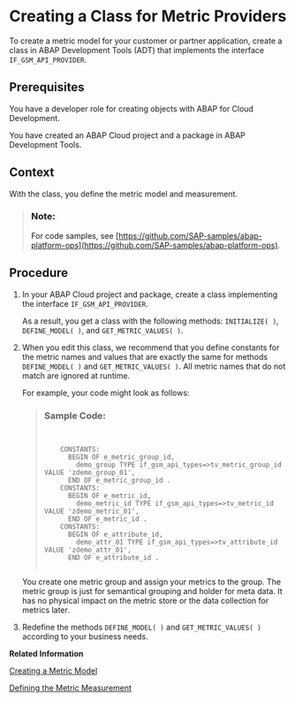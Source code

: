 <!-- loio6548314652f44545b82508b10b01be58 -->

# Creating a Class for Metric Providers

To create a metric model for your customer or partner application, create a class in ABAP Development Tools \(ADT\) that implements the interface `IF_GSM_API_PROVIDER`.



<a name="loio6548314652f44545b82508b10b01be58__prereq_kds_zmm_x5b"/>

## Prerequisites

You have a developer role for creating objects with ABAP for Cloud Development.

You have created an ABAP Cloud project and a package in ABAP Development Tools.



<a name="loio6548314652f44545b82508b10b01be58__context_mh4_h4m_x5b"/>

## Context

With the class, you define the metric model and measurement.

> ### Note:  
> For code samples, see [https://github.com/SAP-samples/abap-platform-ops](https://github.com/SAP-samples/abap-platform-ops).



## Procedure

1.  In your ABAP Cloud project and package, create a class implementing the interface `IF_GSM_API_PROVIDER`.

    As a result, you get a class with the following methods: `INITIALIZE( )`, `DEFINE_MODEL( )`, and `GET_METRIC_VALUES( )`.

2.  When you edit this class, we recommend that you define constants for the metric names and values that are exactly the same for methods `DEFINE_MODEL( )` and `GET_METRIC_VALUES( )`. All metric names that do not match are ignored at runtime.

    For example, your code might look as follows:

    > ### Sample Code:  
    > ```
    > 
    > 
    >     CONSTANTS:
    >       BEGIN OF e_metric_group_id,
    >         demo_group TYPE if_gsm_api_types=>tv_metric_group_id VALUE 'zdemo_group_01',
    >       END OF e_metric_group_id .
    >     CONSTANTS:
    >       BEGIN OF e_metric_id,
    >         demo_metric_id TYPE if_gsm_api_types=>tv_metric_id VALUE 'zdemo_metric_01',
    >       END OF e_metric_id .
    >     CONSTANTS:
    >       BEGIN OF e_attribute_id,
    >         demo_attr_01 TYPE if_gsm_api_types=>tv_attribute_id VALUE 'zdemo_attr_01',
    >       END OF e_attribute_id .
    > 
    > 
    > ```

    You create one metric group and assign your metrics to the group. The metric group is just for semantical grouping and holder for meta data. It has no physical impact on the metric store or the data collection for metrics later.

3.  Redefine the methods `DEFINE_MODEL( )` and `GET_METRIC_VALUES( )` according to your business needs.


**Related Information**  


[Creating a Metric Model](creating-a-metric-model-0ddf589.md "In the DEFINE_MODEL( ) method, you specify your metric model, including the metric IDs, their data types, or their units of measurement.")

[Defining the Metric Measurement](defining-the-metric-measurement-d6f2757.md "In the GET_METRIC_VALUES( ) method, you specify how the metrics are measured, including the requested metrics and the time frame for processing.")

